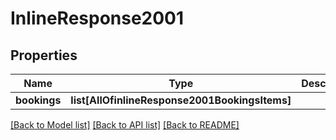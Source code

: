 # InlineResponse2001

## Properties
Name | Type | Description | Notes
------------ | ------------- | ------------- | -------------
**bookings** | **list[AllOfinlineResponse2001BookingsItems]** |  | 

[[Back to Model list]](../README.md#documentation-for-models) [[Back to API list]](../README.md#documentation-for-api-endpoints) [[Back to README]](../README.md)

